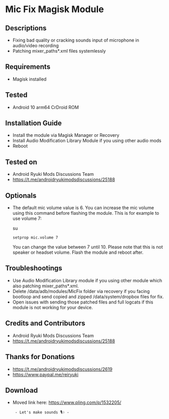 # Mic Fix Magisk Module

## Descriptions
- Fixing bad quality or cracking sounds input of microphone in audio/video recording
- Patching mixer_paths*.xml files systemlessly

## Requirements
- Magisk installed

## Tested
- Android 10 arm64 CrDroid ROM

## Installation Guide
- Install the module via Magisk Manager or Recovery
- Install Audio Modification Library Module if you using other audio mods
- Reboot

## Tested on
- Android Ryuki Mods Discussions Team
- https://t.me/androidryukimodsdiscussions/25188

## Optionals
- The default mic volume value is 6. You can increase the mic volume using this command before flashing the module. This is for example to use volume 7:

  su

  `setprop mic.volume 7`

  You can change the value between 7 until 10. Please note that this is not speaker or headset volume. Flash the module and reboot after.

## Troubleshootings
- Use Audio Modification Library module if you using other module which also patching mixer_paths*.xml.
- Delete /data/adb/modules/MicFix folder via recovery if you facing bootloop and send copied and zipped /data/system/dropbox files for fix.
- Open issues with sending those patched files and full logcats if this module is not working for your device.

## Credits and Contributors
- Android Ryuki Mods Discussions Team
- https://t.me/androidryukimodsdiscussions/25188

## Thanks for Donations
- https://t.me/androidryukimodsdiscussions/2619
- https://www.paypal.me/reiryuki

## Download
- Moved link here: https://www.pling.com/p/1532205/



       - Let's make sounds 🎙️🎶 -

